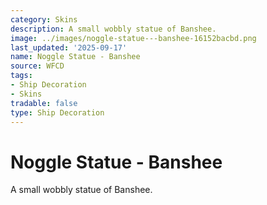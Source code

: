 ```yaml
---
category: Skins
description: A small wobbly statue of Banshee.
image: ../images/noggle-statue---banshee-16152bacbd.png
last_updated: '2025-09-17'
name: Noggle Statue - Banshee
source: WFCD
tags:
- Ship Decoration
- Skins
tradable: false
type: Ship Decoration
---
```


# Noggle Statue - Banshee

A small wobbly statue of Banshee.

